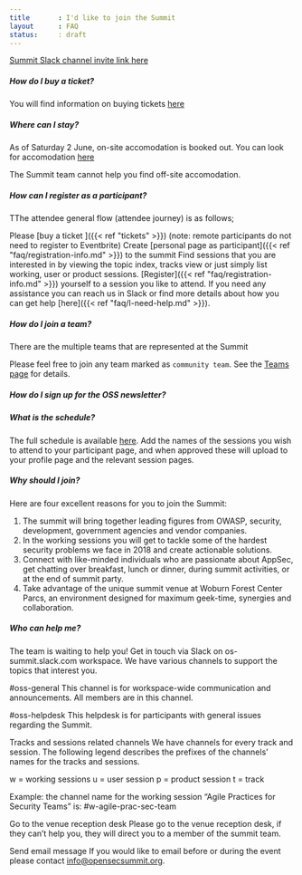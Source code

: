 ```yaml
---
title       : I'd like to join the Summit
layout      : FAQ
status:     : draft
---
```

   <a href="https://join.slack.com/t/os-summit/shared_invite/enQtMzY4NTk4MzYxNDExLTZjMDFlNDc5YTBkNDU1ZWM5NjM2MDNlZjI0Njc5MDc1NDljOGZjMjliYzNkOTA3OWEyMzczMzI2MjgyYzZlMzc" class="remote_participant"> Summit Slack channel invite link <span>here</span></a>
   
##### How do I buy a ticket?

You will find information on buying tickets [here](https://open-security-summit.org/tickets/)

##### Where can I stay?

As of Saturday 2 June, on-site accomodation is booked out. You can look for accomodation [here](https://www.booking.com/searchresults.en-gb.html?label=gen173nr-1FCAEoggJCAlhYSDNYBGhQiAEBmAEuuAEHyAEM2AEB6AEB-AELkgIBeagCAw&sid=4e9c171fbb85ef8c929b518e15dbc1dd&checkin_month=6&checkin_monthday=3&checkin_year=2018&checkout_month=6&checkout_monthday=4&checkout_year=2018&class_interval=1&dtdisc=0&from_sf=1&group_adults=2&group_children=0&inac=0&index_postcard=0&label_click=undef&no_rooms=1&place_id=ChIJsTVe1NWyd0gRyxjetK_hmUw&place_id_lat=52.0277097&place_id_lon=-0.5325043000000278&postcard=0&room1=A%2CA&sb_price_type=total&src_elem=sb&ss=Center%20Parcs%20Woburn%20Forest%2C%20Millbrook%20Road%2C%20Bedford%2C%20UK&ss_all=0&ssb=empty&sshis=0&ssne=Center%20Parcs%20Woburn%20Forest%2C%20Millbrook%20Road%2C%20Bedford%2C%20UK&ssne_untouched=Center%20Parcs%20Woburn%20Forest%2C%20Millbrook%20Road%2C%20Bedford%2C%20UK&=&order=distance_from_landmark&dst_landmark=gp)

The Summit team cannot help you find off-site accomodation.

##### How can I register as a participant?

TThe attendee general flow (attendee journey) is as follows;

Please [buy a ticket ]({{< ref "tickets" >}}) (note: remote participants do not need to register to Eventbrite)
Create [personal page as participant]({{< ref "faq/registration-info.md" >}}) to the summit
Find sessions that you are interested in by viewing the topic index, tracks view or just simply list working, user or product sessions.
[Register]({{< ref "faq/registration-info.md" >}}) yourself to a session you like to attend.
If you need any assistance you can reach us in Slack or find more details about how you can get help [here]({{< ref "faq/I-need-help.md" >}}).

##### How do I join a team?

There are the multiple teams that are represented at the Summit

Please feel free to join any team marked as `community team`. See the [Teams page](https://open-security-summit.org/teams/) for details.

##### How do I sign up for the OSS newsletter?

<Holding text>

##### What is the schedule?
The full schedule is available [here](https://open-security-summit.org/schedule/). Add the names of the sessions you wish to attend to your participant page, and when approved these will upload to your profile page and the relevant session pages.

##### Why should I join?
Here are four excellent reasons for you to join the Summit:
1. The summit will bring together leading figures from OWASP, security, development, government agencies and vendor companies.
2. In the working sessions you will get to tackle some of the hardest security problems we face in 2018 and create actionable solutions.
3. Connect with like-minded individuals who are passionate about AppSec, get chatting over breakfast, lunch or dinner, during summit activities, or at the end of summit party.
4. Take advantage of the unique summit venue at Woburn Forest Center Parcs, an environment designed for maximum geek-time, synergies and collaboration.

##### Who can help me?

The team is waiting to help you! Get in touch via Slack on os-summit.slack.com workspace.
We have various channels to support the topics that interest you.

#oss-general
This channel is for workspace-wide communication and announcements. All members are in this channel.

#oss-helpdesk
This helpdesk is for participants with general issues regarding the Summit.

Tracks and sessions related channels
We have channels for every track and session. The following legend describes the prefixes of the channels’ names for the tracks and sessions.

w = working sessions
u = user session
p = product session
t = track

Example: the channel name for the working session “Agile Practices for Security Teams” is: #w-agile-prac-sec-team

Go to the venue reception desk
Please go to the venue reception desk, if they can’t help you, they will direct you to a member of the summit team.

Send email message
If you would like to email before or during the event please contact info@opensecsummit.org.

